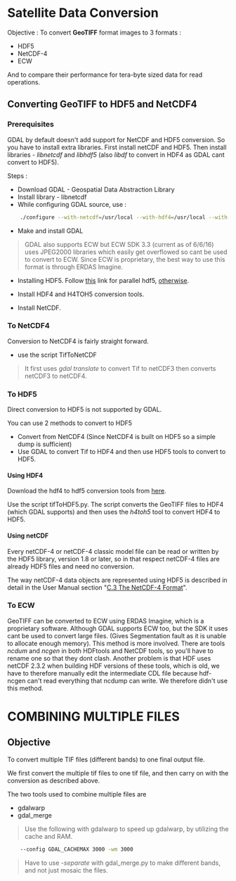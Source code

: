 # Satellite Data Conversion

Objective :  To convert __GeoTIFF__ format images to 3 formats :

* HDF5
* NetCDF-4
* ECW

And to compare their performance for tera-byte sized data for read operations.

## Converting GeoTIFF to HDF5 and NetCDF4

### Prerequisites

GDAL by default doesn't add support for NetCDF and HDF5 conversion. So you have to install extra libraries. First install netCDF and HDF5. Then install libraries - _libnetcdf_ and _libhdf5_ (also _libdf_ to convert in HDF4 as GDAL cant convert to HDF5).

Steps : 

* Download GDAL - Geospatial Data Abstraction Library
* Install library - libnetcdf
* While configuring GDAL source, use :

```bash
	./configure --with-netcdf=/usr/local --with-hdf4=/usr/local --with-hdf5=/usr/local
```

* Make and install GDAL

> GDAL also supports ECW but ECW SDK 3.3 (current as of 6/6/16) uses JPEG2000 libraries which easily get overflowed so cant be used to convert to ECW. Since ECW is proprietary, the best way to use this format is through ERDAS Imagine.

* Installing HDF5. Follow [this](https://www.hdfgroup.org/ftp/HDF5/releases/hdf5-1.10/hdf5-1.10.0-patch1/src/unpacked/release_docs/INSTALL_parallel) link for parallel hdf5, [otherwise](https://www.hdfgroup.org/ftp/HDF5/releases/hdf5-1.10/hdf5-1.10.0-patch1/src/unpacked/release_docs/INSTALL).

* Install HDF4 and H4TOH5 conversion tools.

* Install NetCDF.

### To NetCDF4

Conversion to NetCDF4 is fairly straight forward.

* use the script TifToNetCDF

> It first uses _gdal translate_ to convert Tif to netCDF3 then converts netCDF3 to netCDF4.

### To HDF5

Direct conversion to HDF5 is not supported by GDAL.

You can use 2 methods to convert to HDF5

* Convert from NetCDF4 (Since NetCDF4 is built on HDF5 so a simple dump is sufficient)
* Use GDAL to convert Tif to HDF4 and then use HDF5 tools to convert to HDF5.

#### Using HDF4

Download the hdf4 to hdf5 conversion tools from [here](https://www.hdfgroup.org/h4toh5/libh4toh5.html).

Use the script tifToHDF5.py. The script converts the GeoTIFF files to HDF4 (which GDAL supports) and then uses the _h4toh5_ tool to convert HDF4 to HDF5. 

#### Using netCDF

Every netCDF-4 or netCDF-4 classic model file can be read or written by the HDF5 library, version 1.8 or later, so in that respect netCDF-4 files are already HDF5 files and need no conversion.

The way netCDF-4 data objects are represented using HDF5 is described in detail in the User Manual section "[C.3 The NetCDF-4 Format](http://www.unidata.ucar.edu/software/netcdf/docs/netcdf.html#NetCDF_002d4-Format)".

### To ECW

GeoTIFF can be converted to ECW using ERDAS Imagine, which is a proprietary software. Although GDAL supports ECW too, but the SDK it uses cant be used to convert large files. (Gives Segmentation fault as it is unable to allocate enough memory).
This method is more involved. There are tools _ncdum_ and _ncgen_ in both HDFtools and NetCDF tools, so you'll have to rename one so that they dont clash. Another problem is that HDF uses netCDF 2.3.2 when building HDF versions of these tools, which is old, we have to therefore manually edit the intermediate CDL file because hdf-ncgen can't read everything that ncdump can write.
We therefore didn't use this method.


# COMBINING MULTIPLE FILES

## Objective

To convert multiple TIF files (different bands) to one final output file.

We first convert the multiple tif files to one tif file, and then carry on with the conversion as described above.

The two tools used to combine multiple files are

* gdalwarp
* gdal_merge


> Use the following with gdalwarp to speed up gdalwarp, by utilizing the cache and RAM.

```bash
	--config GDAL_CACHEMAX 3000 -wm 3000
```

> Have to use _-separate_ with gdal_merge.py to make different bands, and not just mosaic the files.

